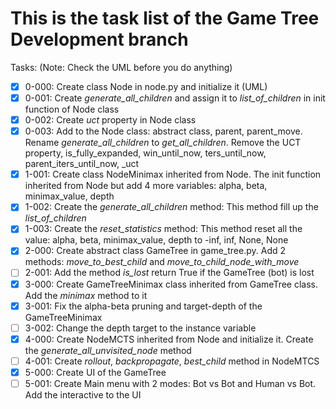 # This is the task list of the Game Tree Development branch

Tasks: (Note: Check the UML before you do anything)

- [x] 0-000: Create class Node in node.py and initialize it (UML)
- [x] 0-001: Create *generate_all_children* and assign it to *list_of_children* in init function of Node class
- [x] 0-002: Create *uct* property in Node class
- [x] 0-003: Add to the Node class: abstract class, parent, parent_move. Rename *generate_all_children* to *get_all_children*. Remove the UCT property, is_fully_expanded, win_until_now, ters_until_now, parent_iters_until_now, _uct
- [x] 1-001: Create class NodeMinimax inherited from Node. The init function inherited from Node but add 4 more variables: alpha, beta, minimax_value, depth
- [x] 1-002: Create the *generate_all_children* method: This method fill up the *list_of_children*
- [x] 1-003: Create the *reset_statistics* method: This method reset all the value: alpha, beta, minimax_value, depth to -inf, inf, None, None
- [x] 2-000: Create abstract class GameTree in game_tree.py. Add 2 methods: *move_to_best_child* and *move_to_child_node_with_move*
- [ ] 2-001: Add the method *is_lost* return True if the GameTree (bot) is lost
- [x] 3-000: Create GameTreeMinimax class inherited from GameTree class. Add the *minimax* method to it
- [x] 3-001: Fix the alpha-beta pruning and target-depth of the GameTreeMinimax
- [ ] 3-002: Change the depth target to the instance variable
- [x] 4-000: Create NodeMCTS inherited from Node and initialize it. Create the *generate_all_unvisited_node* method
- [ ] 4-001: Create *rollout*, *backpropagate*, *best_child* method in NodeMTCS
- [x] 5-000: Create UI of the GameTree
- [ ] 5-001: Create Main menu with 2 modes: Bot vs Bot and Human vs Bot. Add the interactive to the UI
